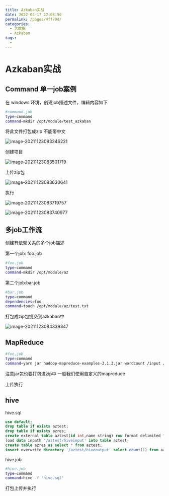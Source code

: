 ```yaml
---
title: Azkaban实战
date: 2022-03-17 22:08:50
permalink: /pages/4ff79d/
categories:
  - 大数据
  - Azkaban
tags:
  - 
---
```

# Azkaban实战

## Command 单一job案例

在 windows 环境，创建job描述文件，编辑内容如下

```sh
#command.job
type=command
command=mkdir /opt/module/test_azkaban
```

将此文件打包成zip 不能带中文

![image-20211123083346221](https://gitee.com/Iekrwh/md-images/raw/master/images/image-20211123083346221.png)

创建项目

![image-20211123083501719](https://gitee.com/Iekrwh/md-images/raw/master/images/image-20211123083501719.png)

上传zip包

![image-20211123083630641](https://gitee.com/Iekrwh/md-images/raw/master/images/image-20211123083630641.png)

执行

![image-20211123083719757](https://gitee.com/Iekrwh/md-images/raw/master/images/image-20211123083719757.png)

![image-20211123083740977](https://gitee.com/Iekrwh/md-images/raw/master/images/image-20211123083740977.png)

## 多job工作流

创建有依赖关系的多个job描述

第一个job: foo.job

```sh
#foo.job
type=command
command=mkdir /opt/module/az
```

第二个job:bar.job

```sh
#bar.job
type=command
dependencies=foo
command=touch /opt/module/az/test.txt
```

打包成zip包提交到azkaban中

![image-20211123084339347](https://gitee.com/Iekrwh/md-images/raw/master/images/image-20211123084339347.png)

## MapReduce

```sh
#foo.job
type=command
command=yarn jar hadoop-mapreduce-examples-3.1.3.jar wordcount /input /output
```

注意jar包也要打包进zip中 一般我们使用自定义的mapreduce

上传执行

## hive

hive.sql

```sql
use default;
drop table if exists aztest;
drop table if exists azres;
create external table aztest(id int,name string) row format delimited fields terminated by '\t'location '/student';
load data inpath '/aztest/hiveinput' into table aztest;
create table azres as select * from aztest;
insert overwrite directory '/aztest/hiveoutput' select count(1) from aztest;
```

hive.job

```sh
#hive.job
type=command
command=hive -f 'hive.sql'
```

打包上传并执行